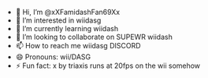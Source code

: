 - 👋 Hi, I’m @xXFamidashFan69Xx
- 👀 I’m interested in wiidasg
- 🌱 I’m currently learning wiidash
- 💞️ I’m looking to collaborate on SUPEWR wiidash
- 📫 How to reach me wiidasg DISCORD
- 😄 Pronouns: wii/DASG
- ⚡ Fun fact: x by triaxis runs at 20fps on the wii somehow

<!---
xXFamidashFan69Xx/xXFamidashFan69Xx is a ✨ special ✨ repository because its `README.md` (this file) appears on your GitHub profile.
You can click the Preview link to take a look at your changes.
--->
